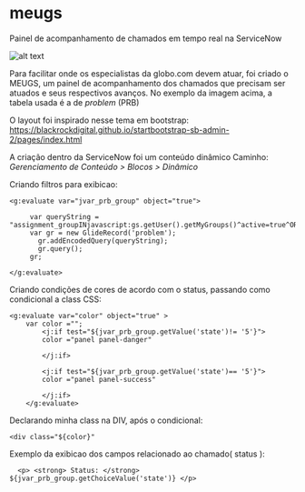 # meugs
Painel de acompanhamento de chamados em tempo real na ServiceNow

![alt text](https://github.com/velosos/globoguru/blob/master/guru/core/static/img/Captura%20de%20Tela%202017-09-04%20%C3%A0s%2015.00.57.png)


Para facilitar onde os especialistas da globo.com devem atuar, foi criado o MEUGS, um painel de acompanhamento dos chamados que precisam ser atuados e seus respectivos avanços. No exemplo da imagem acima, a tabela usada é a de *problem* (PRB)

O layout foi inspirado nesse tema em bootstrap: 
https://blackrockdigital.github.io/startbootstrap-sb-admin-2/pages/index.html

A criação dentro da ServiceNow foi um conteúdo dinâmico
Caminho: *Gerenciamento de Conteúdo > Blocos > Dinâmico*


Criando filtros para exibicao:


```
<g:evaluate var="jvar_prb_group" object="true">
	   
     var queryString = "assignment_groupINjavascript:gs.getUser().getMyGroups()^active=true^ORDERBYDESCnumber^EQ";
     var gr = new GlideRecord('problem');
	   gr.addEncodedQuery(queryString);
	   gr.query();
     gr;	     

</g:evaluate>

```



Criando condições de cores de acordo com o status, passando como condicional a class CSS:

```
<g:evaluate var="color" object="true" >		
	var color =""; 
		<j:if test="${jvar_prb_group.getValue('state')!= '5'}">	
		color ="panel panel-danger"
			
		</j:if> 	
   
		<j:if test="${jvar_prb_group.getValue('state')== '5'}">
        color ="panel panel-success"
   
		</j:if> 
    </g:evaluate>	

```

Declarando minha class na DIV, após o condicional: 

```
<div class="${color}"

```

Exemplo da exibicao dos campos relacionado ao chamado( status ):

  ```
	<p> <strong> Status: </strong> ${jvar_prb_group.getChoiceValue('state')} </p>
  ```
  
  
  
